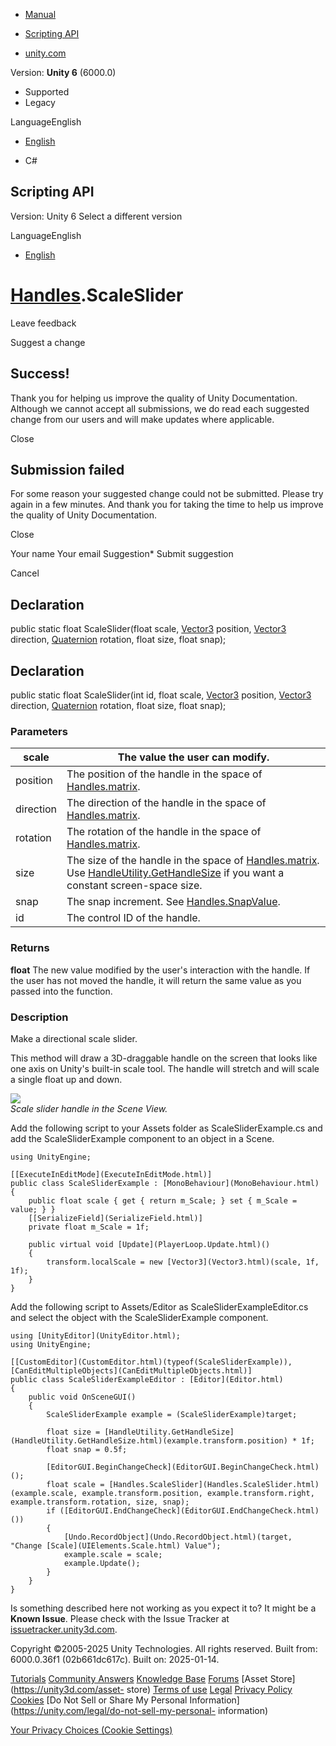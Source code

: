 [ ]()

  * [Manual](../Manual/index.html)
  * [Scripting API](../ScriptReference/index.html)

  * [unity.com](https://unity.com/)

Version: **Unity 6** (6000.0)

  * Supported
  * Legacy

LanguageEnglish

  * [English]()

  * C#

[ ](https://docs.unity3d.com)

## Scripting API

Version: Unity 6 Select a different version

LanguageEnglish

  * [English]()

#  [Handles](Handles.html).ScaleSlider

Leave feedback

Suggest a change

## Success!

Thank you for helping us improve the quality of Unity Documentation. Although
we cannot accept all submissions, we do read each suggested change from our
users and will make updates where applicable.

Close

## Submission failed

For some reason your suggested change could not be submitted. Please <a>try
again</a> in a few minutes. And thank you for taking the time to help us
improve the quality of Unity Documentation.

Close

Your name Your email Suggestion* Submit suggestion

Cancel

[ ]()

## Declaration

public static float ScaleSlider(float scale, [Vector3](Vector3.html) position,
[Vector3](Vector3.html) direction, [Quaternion](Quaternion.html) rotation,
float size, float snap);

## Declaration

public static float ScaleSlider(int id, float scale, [Vector3](Vector3.html)
position, [Vector3](Vector3.html) direction, [Quaternion](Quaternion.html)
rotation, float size, float snap);

### Parameters

scale | The value the user can modify.  
---|---  
position | The position of the handle in the space of [Handles.matrix](Handles-matrix.html).  
direction | The direction of the handle in the space of [Handles.matrix](Handles-matrix.html).  
rotation | The rotation of the handle in the space of [Handles.matrix](Handles-matrix.html).  
size | The size of the handle in the space of [Handles.matrix](Handles-matrix.html). Use [HandleUtility.GetHandleSize](HandleUtility.GetHandleSize.html) if you want a constant screen-space size.  
snap | The snap increment. See [Handles.SnapValue](Handles.SnapValue.html).  
id | The control ID of the handle.  
  
### Returns

**float** The new value modified by the user's interaction with the handle. If
the user has not moved the handle, it will return the same value as you passed
into the function.

### Description

Make a directional scale slider.

This method will draw a 3D-draggable handle on the screen that looks like one
axis on Unity's built-in scale tool. The handle will stretch and will scale a
single float up and down.  
  
![](../StaticFiles/ScriptRefImages/ScaleSliderHandle.png)  
_Scale slider handle in the Scene View._  
  
Add the following script to your Assets folder as ScaleSliderExample.cs and
add the ScaleSliderExample component to an object in a Scene.

    
    
    using UnityEngine;  
      
    [[ExecuteInEditMode](ExecuteInEditMode.html)]
    public class ScaleSliderExample : [MonoBehaviour](MonoBehaviour.html)
    {
        public float scale { get { return m_Scale; } set { m_Scale = value; } }
        [[SerializeField](SerializeField.html)]
        private float m_Scale = 1f;  
      
        public virtual void [Update](PlayerLoop.Update.html)()
        {
            transform.localScale = new [Vector3](Vector3.html)(scale, 1f, 1f);
        }
    }
    

Add the following script to Assets/Editor as ScaleSliderExampleEditor.cs and
select the object with the ScaleSliderExample component.

    
    
    using [UnityEditor](UnityEditor.html);
    using UnityEngine;  
      
    [[CustomEditor](CustomEditor.html)(typeof(ScaleSliderExample)), [CanEditMultipleObjects](CanEditMultipleObjects.html)]
    public class ScaleSliderExampleEditor : [Editor](Editor.html)
    {
        public void OnSceneGUI()
        {
            ScaleSliderExample example = (ScaleSliderExample)target;  
      
            float size = [HandleUtility.GetHandleSize](HandleUtility.GetHandleSize.html)(example.transform.position) * 1f;
            float snap = 0.5f;  
      
            [EditorGUI.BeginChangeCheck](EditorGUI.BeginChangeCheck.html)();
            float scale = [Handles.ScaleSlider](Handles.ScaleSlider.html)(example.scale, example.transform.position, example.transform.right, example.transform.rotation, size, snap);
            if ([EditorGUI.EndChangeCheck](EditorGUI.EndChangeCheck.html)())
            {
                [Undo.RecordObject](Undo.RecordObject.html)(target, "Change [Scale](UIElements.Scale.html) Value");
                example.scale = scale;
                example.Update();
            }
        }
    }
    

Is something described here not working as you expect it to? It might be a
**Known Issue**. Please check with the Issue Tracker at
[issuetracker.unity3d.com](https://issuetracker.unity3d.com).

Copyright ©2005-2025 Unity Technologies. All rights reserved. Built from:
6000.0.36f1 (02b661dc617c). Built on: 2025-01-14.

[Tutorials](https://unity3d.com/learn) [Community
Answers](https://answers.unity3d.com) [Knowledge
Base](https://support.unity3d.com/hc/en-us)
[Forums](https://forum.unity3d.com) [Asset Store](https://unity3d.com/asset-
store) [Terms of use](https://docs.unity3d.com/Manual/TermsOfUse.html)
[Legal](https://unity.com/legal) [Privacy
Policy](https://unity.com/legal/privacy-policy)
[Cookies](https://unity.com/legal/cookie-policy) [Do Not Sell or Share My
Personal Information](https://unity.com/legal/do-not-sell-my-personal-
information)

[Your Privacy Choices (Cookie Settings)](javascript:void\(0\);)

